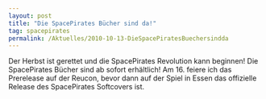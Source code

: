 ```yaml
---
layout: post
title: "Die SpacePirates Bücher sind da!"
tag: spacepirates
permalink: /Aktuelles/2010-10-13-DieSpacePiratesBuechersindda
---
```


Der Herbst ist gerettet und die SpacePirates Revolution kann beginnen! Die SpacePirates Bücher sind ab sofort erhältlich! Am 16. feiere ich das Prerelease auf der Reucon, bevor dann auf der Spiel in Essen das offizielle Release des SpacePirates Softcovers ist.


